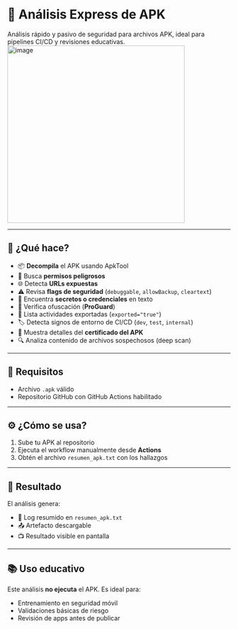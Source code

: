 # 📱 Análisis Express de APK

Análisis rápido y pasivo de seguridad para archivos APK, ideal para pipelines CI/CD y revisiones educativas.
<img width="400" height="400" alt="image" src="https://github.com/user-attachments/assets/cddb1336-db05-44fc-ad4c-43996b72812a" />



---

## 🚀 ¿Qué hace?

- 📦 **Decompila** el APK usando ApkTool  
- 🔐 Busca **permisos peligrosos**  
- 🌐 Detecta **URLs expuestas**  
- ⚠️ Revisa **flags de seguridad** (`debuggable`, `allowBackup`, `cleartext`)  
- 🧪 Encuentra **secretos o credenciales** en texto  
- 🧩 Verifica ofuscación (**ProGuard**)  
- 🚪 Lista actividades exportadas (`exported="true"`)  
- 🏷️ Detecta signos de entorno de CI/CD (`dev`, `test`, `internal`)  
- 🔎 Muestra detalles del **certificado del APK**  
- 🔍 Analiza contenido de archivos sospechosos (deep scan)

---

## 🧰 Requisitos

- Archivo `.apk` válido
- Repositorio GitHub con GitHub Actions habilitado

---

## ⚙️ ¿Cómo se usa?

1. Sube tu APK al repositorio
2. Ejecuta el workflow manualmente desde **Actions**
3. Obtén el archivo `resumen_apk.txt` con los hallazgos

---

## 📄 Resultado

El análisis genera:

- 📄 Log resumido en `resumen_apk.txt`
- 📤 Artefacto descargable
- 📺 Resultado visible en pantalla

---

## 📚 Uso educativo

Este análisis **no ejecuta** el APK. Es ideal para:

- Entrenamiento en seguridad móvil
- Validaciones básicas de riesgo
- Revisión de apps antes de publicar
